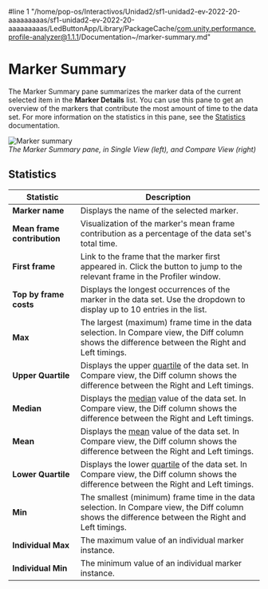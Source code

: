 #line 1 "/home/pop-os/Interactivos/Unidad2/sf1-unidad2-ev-2022-20-aaaaaaaaas/sf1-unidad2-ev-2022-20-aaaaaaaaas/LedButtonApp/Library/PackageCache/com.unity.performance.profile-analyzer@1.1.1/Documentation~/marker-summary.md"
# Marker Summary

The Marker Summary pane summarizes the marker data of the current selected item in the **Marker Details** list. You can use this pane to get an overview of the markers that contribute the most amount of time to the data set. For more information on the statistics in this pane, see the [Statistics](statistics.md) documentation.

![Marker summary](images/marker-summary-pane.png)<br/>*The Marker Summary pane, in Single View (left), and Compare View (right)*

## Statistics

|**Statistic**|**Description**|
|---|---|
|**Marker name**|Displays the name of the selected marker.|
|**Mean frame contribution**|Visualization of the marker's mean frame contribution as a percentage of the data set's total time.|
|**First frame**|Link to the frame that the marker first appeared in. Click the button to jump to the relevant frame in the Profiler window.|
|**Top by frame costs**|Displays the longest occurrences of the marker in the data set. Use the dropdown to display up to 10 entries in the list.|
|**Max**|The largest (maximum) frame time in the data selection. In Compare view, the Diff column shows the difference between the Right and Left timings.|
|**Upper Quartile**|Displays the upper [quartile](https://en.wikipedia.org/wiki/Quartile) of the data set. In Compare view, the Diff column shows the difference between the Right and Left timings.|
|**Median**|Displays the [median](https://en.wikipedia.org/wiki/Median) value of the data set. In Compare view, the Diff column shows the difference between the Right and Left timings.|
|**Mean**|Displays the [mean](https://en.wikipedia.org/wiki/Arithmetic_mean) value of the data set. In Compare view, the Diff column shows the difference between the Right and Left timings.|
|**Lower Quartile**|Displays the lower [quartile](https://en.wikipedia.org/wiki/Quartile) of the data set. In Compare view, the Diff column shows the difference between the Right and Left timings.|
|**Min**|The smallest (minimum) frame time in the data selection. In Compare view, the Diff column shows the difference between the Right and Left timings.|
|**Individual Max**|The maximum value of an individual marker instance.|
|**Individual Min**|The minimum value of an individual marker instance.|
